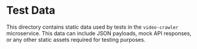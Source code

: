 # Test Data

This directory contains static data used by tests in the `video-crawler` microservice. This data can include JSON payloads, mock API responses, or any other static assets required for testing purposes.
